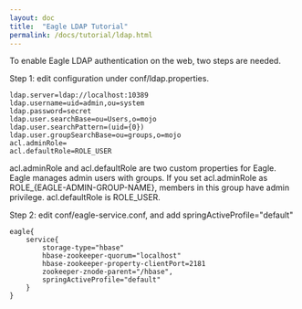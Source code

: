 ```yaml
---
layout: doc
title:  "Eagle LDAP Tutorial"
permalink: /docs/tutorial/ldap.html
---
```


To enable Eagle LDAP authentication on the web, two steps are needed.

Step 1: edit configuration under conf/ldap.properties.

    ldap.server=ldap://localhost:10389
    ldap.username=uid=admin,ou=system
    ldap.password=secret
    ldap.user.searchBase=ou=Users,o=mojo
    ldap.user.searchPattern=(uid={0})
    ldap.user.groupSearchBase=ou=groups,o=mojo
    acl.adminRole=
    acl.defaultRole=ROLE_USER

acl.adminRole and acl.defaultRole are two custom properties for Eagle. Eagle manages admin users with groups. If you set acl.adminRole as ROLE_{EAGLE-ADMIN-GROUP-NAME}, members in this group have admin privilege. acl.defaultRole is ROLE_USER.

Step 2: edit conf/eagle-service.conf, and add springActiveProfile="default"

    eagle{
        service{
            storage-type="hbase"
            hbase-zookeeper-quorum="localhost"
            hbase-zookeeper-property-clientPort=2181
            zookeeper-znode-parent="/hbase",
            springActiveProfile="default"
        }
    }






